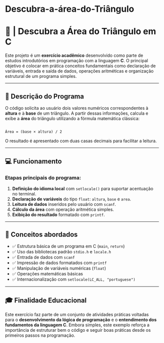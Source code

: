 # Descubra-a-área-do-Triângulo


# 🔎 | Descubra a Área do Triângulo em C

Este projeto é um **exercício acadêmico** desenvolvido como parte de estudos introdutórios em programação com a linguagem **C**. O principal objetivo é colocar em prática conceitos fundamentais como declaração de variáveis, entrada e saída de dados, operações aritméticas e organização estrutural de um programa simples.

---

## 📌 Descrição do Programa

O código solicita ao usuário dois valores numéricos correspondentes à **altura** e à **base** de um triângulo. A partir dessas informações, calcula e exibe a **área** do triângulo utilizando a fórmula matemática clássica:

```

Área = (base × altura) / 2

```

O resultado é apresentado com duas casas decimais para facilitar a leitura.

---

## 💻 Funcionamento

### Etapas principais do programa:

1. **Definição do idioma local** com `setlocale()` para suportar acentuação no terminal.
2. **Declaração de variáveis** do tipo `float`: `altura`, `base` e `area`.
3. **Leitura de dados** inseridos pelo usuário com `scanf`.
4. **Cálculo da área** com operação aritmética simples.
5. **Exibição do resultado** formatado com `printf`.

---

## 🧠 Conceitos abordados

- ✅ Estrutura básica de um programa em C (`main`, `return`)
- ✅ Uso das bibliotecas padrão `stdio.h` e `locale.h`
- ✅ Entrada de dados com `scanf`
- ✅ Impressão de dados formatados com `printf`
- ✅ Manipulação de variáveis numéricas (`float`)
- ✅ Operações matemáticas básicas
- ✅ Internacionalização com `setlocale(LC_ALL, "portuguese")`

---

## 🎓 Finalidade Educacional

Este exercício faz parte de um conjunto de atividades práticas voltadas para o **desenvolvimento da lógica de programação** e o **entendimento dos fundamentos da linguagem C**. Embora simples, este exemplo reforça a importância de estruturar bem o código e seguir boas práticas desde os primeiros passos na programação.

```

